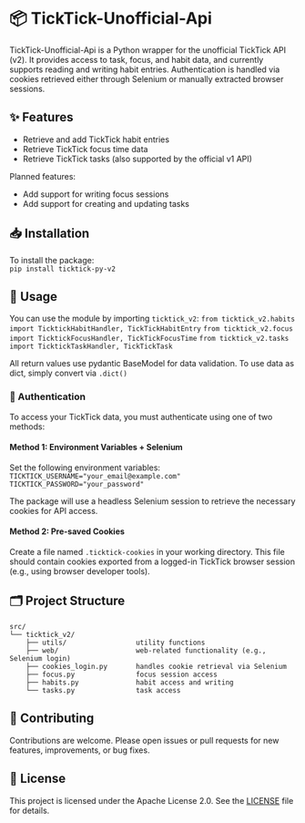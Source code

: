 # 📦 TickTick-Unofficial-Api

TickTick-Unofficial-Api is a Python wrapper for the unofficial TickTick API (v2). 
It provides access to task, focus, and habit data, and currently supports reading and writing habit entries. 
Authentication is handled via cookies retrieved either through Selenium or manually extracted browser sessions.

## ✨ Features

- Retrieve and add TickTick habit entries
- Retrieve TickTick focus time data
- Retrieve TickTick tasks (also supported by the official v1 API)

Planned features:
- Add support for writing focus sessions
- Add support for creating and updating tasks

## 📥 Installation

To install the package:  
`pip install ticktick-py-v2`

## 🚀 Usage

You can use the module by importing `ticktick_v2`:
`from ticktick_v2.habits import TicktickHabitHandler, TickTickHabitEntry` 
`from ticktick_v2.focus import TicktickFocusHandler, TickTickFocusTime`
`from ticktick_v2.tasks import TicktickTaskHandler, TickTickTask`

All return values use pydantic BaseModel for data validation. 
To use data as dict, simply convert via `.dict()`

### 🔐 Authentication

To access your TickTick data, you must authenticate using one of two methods:

#### Method 1: Environment Variables + Selenium

Set the following environment variables:  
`TICKTICK_USERNAME="your_email@example.com"`  
`TICKTICK_PASSWORD="your_password"`

The package will use a headless Selenium session to retrieve the necessary cookies for API access.

#### Method 2: Pre-saved Cookies

Create a file named `.ticktick-cookies` in your working directory. 
This file should contain cookies exported from a logged-in TickTick browser session (e.g., using browser developer tools).

## 🗂️ Project Structure

```
src/  
└── ticktick_v2/  
    ├── utils/                 utility functions  
    ├── web/                   web-related functionality (e.g., Selenium login)  
    ├── cookies_login.py       handles cookie retrieval via Selenium  
    ├── focus.py               focus session access  
    ├── habits.py              habit access and writing  
    └── tasks.py               task access
```

## 🤝 Contributing

Contributions are welcome. Please open issues or pull requests for new features, improvements, or bug fixes.

## 🪪 License

This project is licensed under the Apache License 2.0. See the [LICENSE](LICENSE) file for details.
